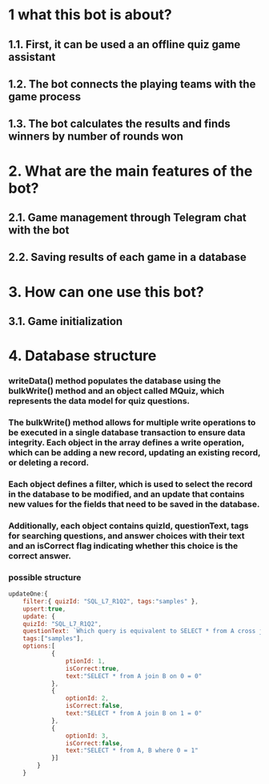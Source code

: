 # 1 what this bot is about?
## 1.1. First, it can be used a an offline quiz game assistant
## 1.2. The bot connects the playing teams with the game process
## 1.3. The bot calculates the results and finds winners by number of rounds won

# 2. What are the main features of the bot?
## 2.1. Game management through Telegram chat with the bot
## 2.2. Saving results of each game in a database

# 3. How can one use this bot?
## 3.1. Game initialization

# 4. Database structure
### writeData() method populates the database using the bulkWrite() method and an object called MQuiz, which represents the data model for quiz questions.

### The bulkWrite() method allows for multiple write operations to be executed in a single database transaction to ensure data integrity. Each object in the array defines a write operation, which can be adding a new record, updating an existing record, or deleting a record.

### Each object defines a filter, which is used to select the record in the database to be modified, and an update that contains new values for the fields that need to be saved in the database.

### Additionally, each object contains quizId, questionText, tags for searching questions, and answer choices with their text and an isCorrect flag indicating whether this choice is the correct answer.

### possible structure

```js script
updateOne:{
    filter:{ quizId: "SQL_L7_R1Q2", tags:"samples" },
    upsert:true,
    update: {
    quizId: "SQL_L7_R1Q2", 
    questionText: `Which query is equivalent to SELECT * from A cross join B?`,
    tags:["samples"],
    options:[
            {
                ptionId: 1,
                isCorrect:true,
                text:"SELECT * from A join B on 0 = 0"
            },
            {
                optionId: 2,
                isCorrect:false,
                text:"SELECT * from A join B on 1 = 0"
            },
            {
                optionId: 3,
                isCorrect:false,
                text:"SELECT * from A, B where 0 = 1"
            }]
        }
    }
```



